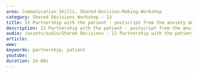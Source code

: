```yaml
---
area: Communication Skills, Shared-Decision-Making-Workshop
category: Shared Decisions Workshop - 13
title: 13 Partnership with the patient - postscript from the anxiety depression scenario
description: 13 Partnership with the patient - postscript from the anxiety depression scenario
audio: /assets/audio/Shared Decisions - 13 Partnership with the patient - postscript from the anxiety depression scenario. Dave Thompson - MQ.mp3
article: 
www: 
keywords: partnership, patient
youtube: 
duration: 2m 08s
--- 
```

